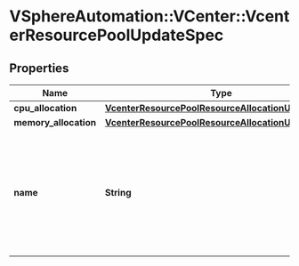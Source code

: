 # VSphereAutomation::VCenter::VcenterResourcePoolUpdateSpec

## Properties
Name | Type | Description | Notes
------------ | ------------- | ------------- | -------------
**cpu_allocation** | [**VcenterResourcePoolResourceAllocationUpdateSpec**](VcenterResourcePoolResourceAllocationUpdateSpec.md) |  | [optional] 
**memory_allocation** | [**VcenterResourcePoolResourceAllocationUpdateSpec**](VcenterResourcePoolResourceAllocationUpdateSpec.md) |  | [optional] 
**name** | **String** | Name of the resource pool. if unset or empty, the name of the resource pool will not be changed. | [optional] 


